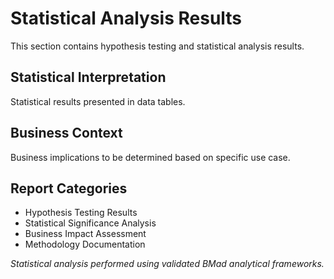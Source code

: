 # Statistical Analysis Results

This section contains hypothesis testing and statistical analysis results.

## Statistical Interpretation

Statistical results presented in data tables.

## Business Context

Business implications to be determined based on specific use case.

## Report Categories

- Hypothesis Testing Results
- Statistical Significance Analysis  
- Business Impact Assessment
- Methodology Documentation

*Statistical analysis performed using validated BMad analytical frameworks.*